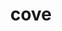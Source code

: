 ---
category: 4-letters
denotation: null
name: cove
reference_link: https://www.etymonline.com/word/cove
root_language: null
root_name: null
title: cove
type: free
word_sums:
- respelling: cove
  sum: 'Cove + '
---